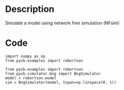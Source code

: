 # Description
Simulate a model using network free simulation (NFsim)

# Code
```
import numpy as np
from pysb.examples import robertson

from pysb.examples import robertson
from pysb.simulator.bng import BngSimulator
model = robertson.model
sim = BngSimulator(model, tspan=np.linspace(0, 1))

```
